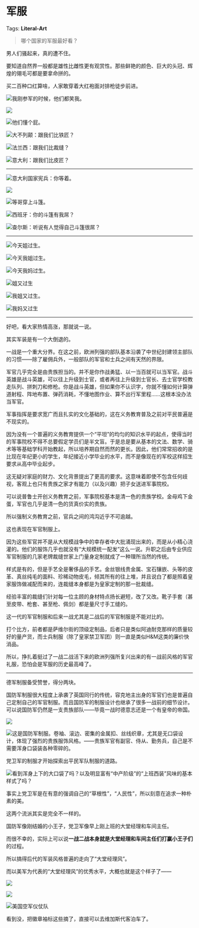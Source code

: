 # 军服

Tags: **Literal-Art**

> 哪个国家的军服最好看？



男人们骚起来，真的遭不住。

要知道自然界一般都是雄性比雌性更有观赏性。那些鲜艳的颜色、巨大的头冠、辉煌的翎毛可都是要拿命拼的。

买二百种口红算啥，人家敢穿着大红袍面对排枪徒步前进。

  


![](https://pic1.zhimg.com/50/v2-a51707cabcdcb4be715e769845de44dd_720w.jpg?source=1940ef5c)我刚参军的时候，他们都笑我。

![](https://pic2.zhimg.com/50/v2-c716a6e8bd4fd4100b2cbc300bd6fe09_720w.jpg?source=1940ef5c)  


![](https://pic1.zhimg.com/50/v2-9928c6c797d21fa6e5429172e5aaacc0_720w.jpg?source=1940ef5c)他们懂个屁。

  


![](https://pic2.zhimg.com/50/v2-40746b546702ff44c4642e331e344b44_720w.jpg?source=1940ef5c)大不列颠：跟我们比铁匠？

  


![](https://pic2.zhimg.com/50/v2-d6027598f1004780fa9dd2a678372691_720w.jpg?source=1940ef5c)法兰西：跟我们比裁缝？

  


![](https://pic1.zhimg.com/50/v2-8a0d449083adc313bcfdb8cec182206c_720w.jpg?source=1940ef5c)意大利：跟我们比皮匠？



---

  


![](https://pic1.zhimg.com/50/v2-03eb2f77077eb9b76c53a637bc127219_720w.jpg?source=1940ef5c)意大利国家宪兵：你等着。

  


![](https://pic3.zhimg.com/50/v2-a06e093d20266db8cdf0a427195eee2d_720w.jpg?source=1940ef5c)  


![](https://pic2.zhimg.com/50/v2-bf64fff7f0fb9218f7798a8877366bb7_720w.jpg?source=1940ef5c)等哥穿上斗篷。

  


![](https://pic1.zhimg.com/50/v2-d56d1b58674abdd71bef8ecc62bd8c17_720w.jpg?source=1940ef5c)西班牙：你的斗篷有我屌？

  


![](https://pic1.zhimg.com/50/v2-65871022c3757ea577a066b8721aa169_720w.jpg?source=1940ef5c)查尔斯：听说有人觉得自己斗篷很屌？



---

  


  


![](https://pic2.zhimg.com/50/v2-3e71ee8985e9249cc30fb3ddb3528d76_720w.jpg?source=1940ef5c)今天姐过生。

  


![](https://pic3.zhimg.com/50/v2-d469114d8f64fa0b0cba40fcaadecba4_720w.jpg?source=1940ef5c)今天我姐过生。

  


![](https://pic1.zhimg.com/50/v2-5f8bc42e6ed0cc7ceb1382e8337fea73_720w.jpg?source=1940ef5c)今天我妈过生。

  


![](https://pic2.zhimg.com/50/v2-9843b69fd859794f52d77b4cf0c0291c_720w.jpg?source=1940ef5c)姐又过生

![](https://pic2.zhimg.com/50/v2-cddcf482690151fc94e71e51651d40d8_720w.jpg?source=1940ef5c)我姐又过生。

  


![](https://pic1.zhimg.com/50/v2-21c17d0bfccf4309abcee43999d33986_720w.jpg?source=1940ef5c)我妈又过生

  




---

好吧，看大家热情高涨，那就说一说。

其实军装是有一个大倒退的。

一战是一个重大分界。在这之前，欧洲列强的部队基本沿袭了中世纪封建领主部队的习惯——除了雇佣兵外，一般部队的军官和士兵之间有天然的界限。

军官几乎完全是由贵族担当的。并不是你作战勇猛、以一当百就可以当军官。战斗英雄是战斗英雄，可以往上升级到士官，或者再往上升级到士官长、去士官学校教走队列、拼刺刀和修枪。你是战斗英雄，但如果你不认识字，你就不懂如何计算弹道射程、阵地布置、弹药消耗，不懂地图作业、算不出行军里程……这根本没办法当军官。

军事指挥是要求宽广而且扎实的文化基础的，这在义务教育普及之前对平民普遍是不现实的。

因为没有一个普遍的义务教育提供一个“平坦”的均匀的知识水平的起点，使得当时的军事院校不得不总要假定学员们是半文盲。于是总是要从基本的文法、数学、骑术等等基础学科开始教起，所以培养期自然而然的更长。因此，他们常常招收的是比现在年纪更小的学生，年纪接近小学毕业的水平，而不是像现在的军校这样招生要求从高中毕业起步。

这无疑对家庭的财力、文化背景提出了更高的要求。这意味着即使不包含任何歧视，客观上也只有贵族之家才有能力（以及兴趣）把子女送进军事院校。

可以说普鲁士开创义务教育之前，军事院校基本是清一色的贵族学校。金母鸡下金蛋，军官也几乎是清一色的货真价实的贵族。

所以强制义务教育之前，官兵之间的鸿沟近乎不可逾越。

这也表现在军官制服上。

因为这些军官并不是从大规模战争中的幸存者中大批涌现出来的，而是从小精心浇灌的。他们的服饰几乎也就没有“大规模统一配发”这么一说。升职之后由专业供应军官制服的几家老牌裁缝世家上门量身定制就成了一种理所当然的传统。

样式是有的，但是手艺全是奢侈品的手艺。金丝银线贵金属、宝石镶嵌、头等的皮革、真丝纯毛的面料、珍稀动物皮毛，倾其所有的往上堆，并且说白了都是照着皇家服饰做减配而来的，连裁缝本身都是为皇家定制的那一批裁缝。

经验丰富的裁缝们针对每一位主顾的身材特点扬长避短，改了又改。靴子手套（甚至皮带、枪套、甚至枪、佩剑）都是量尺寸手工缝的。

这一代的军官制服和后来一战尤其是二战后的军官制服是不能对比的。

打个比方，前者都是萨维尔街的顶级定制品，后者只是类似阿迪耐克那样的质量较好的量产货，而士兵制服（除了皇家禁卫军团）则一直是类似H&M这类的廉价快消品。

所以，挣扎着挺过了一战二战活下来的欧洲列强所复兴出来的有一战前风格的军官礼服，恐怕会是军服的历史最高峰了。



---

德军制服备受赞誉，得分两块。

国防军制服很大程度上承袭了英国同行的传统，容克地主出身的军官们也是普遍自己定制自己的军官制服。而且国防军的制服设计也继承了很多一战前的细节设计。可以说国防军仍然是一支贵族部队——毕竟一战时德意志还是一个有皇帝的帝国。

![](https://pic3.zhimg.com/50/v2-8e37998e82fcd627d6689c92fb1c1d80_720w.jpg?source=1940ef5c)  


![](https://pic2.zhimg.com/50/v2-ffe47c7a589b055cd7d116e95d4c5e20_720w.jpg?source=1940ef5c)这是国防军制服。卷袖、滚边、密集的金属扣、丝线织章，尤其是无口袋设计，体现了强烈的贵族服饰风格。——贵族军官有副官、侍从、勤务兵，自己是不需要浑身口袋装各种零碎的。

  


党卫军的制服才开始探索出平民军队制服的道路。

![](https://pica.zhimg.com/50/v2-9f31d923c50a5262fdc7ea8ca4f6baa6_720w.jpg?source=1940ef5c)看到浑身上下的大口袋了吗？以及明显富有“中产阶级”的“上班西装”风味的基本样式了吗？

事实上党卫军是在有意的强调自己的“草根性”，“人民性”，所以刻意在追求一种朴素的美。

这两个流派其实是完全不一样的。

国防军像刚结婚的小王子，党卫军像早上刚上班的大堂经理和车间主任。

而很不幸的，实际上可以说**一战二战本身就是大堂经理和车间主任们打赢小王子们**的过程。

所以搞得后代的军装风格普遍的走向了“大堂经理风”。

而以美军为代表的“大堂经理风”的优秀水平，大概也就是这个样子了——

![](https://pic2.zhimg.com/50/v2-5470f413c506692441ab4e92d2c03591_720w.jpg?source=1940ef5c)  


![](https://pica.zhimg.com/50/v2-20b52467d170c22d5834fa02fbcbd700_720w.jpg?source=1940ef5c)  


![](https://pic2.zhimg.com/50/v2-838ab2ab3bc28a8bc7f723465ae963ad_720w.jpg?source=1940ef5c)美国空军仪仗队

看到没，把徽章袖标这些摘了，直接可以去维加斯代客泊车了。



